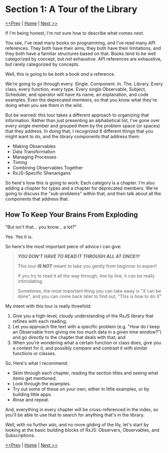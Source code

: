 # Section 1: A Tour of the Library

[<<Prev](../01-what-is-reactive-programming.md) | [Home](../README.md) | [Next >>](./01-the-observable-universe.md)

If I'm being honest, I'm not sure how to describe what comes next.

You see, I've read many books on programming, and I've read many API references.  They both have their aims, they both have their limitations, and they both have a familiar structures based on that.  Books tend to be well categorized by concept, but not exhaustive.  API references are exhaustive, but rarely categorized by concepts.

Well, this is going to be *both* a book *and* a reference.  

We're going to go through every. Single. Component. In. The. Library.  Every class, every function, every type.  Every single Observable, Subject, Scheduler, and operator will have its name, an explanation, and code examples.  Even the deprecated members, so that you know what they're doing when you see them in the wild.

But be warned: this tour takes a different approach to organizing that information.  Rather than just presenting an alphabetical list, I've gone over every single member and grouped them by the problem space (or spaces) that they address.  In doing that, I recognized 6 different things that you might want to do, and the library components that address them.

* Making Observables
* Data Transformation
* Managing Processes
* Timing
* Combining Observables Together
* RxJS-Specific Shenanigans

So here's how this is going to work:  Each category is a chapter.  I'm also adding a chapter for types and a chapter for deprecated members.  We're going to discuss the "sub-problems" within that, and then talk about all the components that address that.

## How To Keep Your Brains From Exploding

"But isn't that... you know... a lot?"

Yes.  Yes it is.

So here's the most important piece of advice I can give:

> ***YOU DON'T HAVE TO READ IT THROUGH ALL AT ONCE!!!***
> 
> This tour ***IS NOT*** meant to take you gently from beginner to expert!  
>
> If you try to read it all the way through, line by line, it can be really intimidating.
>
> Sometimes, the most important thing you can take away is "*X* can be done", and you can come back later to find out, "This is how to do *X*"

My intent with this tour is really threefold:
1. Give you a high-level, cloudy understanding of the RxJS library that refines with each reading;
2. Let you approach the text with a specific problem (e.g. "How do I keep an Observable from giving me too much data in a given time window?") and go directly to the chapter that deals with that; and
3. When you're wondering what a certain function or class does, give you a context for it, and possibly compare and contrast it with similar functions or classes.

So, Here's what I recommend:

* Skim through each chapter, reading the section titles and seeing what items get mentioned.
* Look through the examples.
* Try out some of these on your own, either in little examples, or by building little apps.
* Rinse and repeat.

And, everything in every chapter will be cross-referenced in the index, so you'll be able to use that to search for anything that's in the library.

Well, with no further ado, and no more gilding of the lily, let's start by looking at the basic building blocks of RxJS: Observers, Observables, and Subscriptions.

[<<Prev](../00-what-is-rxjs.md) | [Home](../README.md) | [Next >>](./01-the-observable-universe.md)
